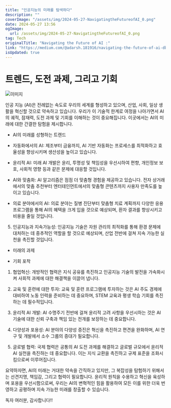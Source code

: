 ```yaml
---
title: "인공지능의 미래를 탐색하다"
description: ""
coverImage: "/assets/img/2024-05-27-NavigatingtheFutureofAI_0.png"
date: 2024-05-27 13:56
ogImage: 
  url: /assets/img/2024-05-27-NavigatingtheFutureofAI_0.png
tag: Tech
originalTitle: "Navigating the Future of AI :"
link: "https://medium.com/@adarsh.181916/navigating-the-future-of-ai-dbbb9131c8b4"
isUpdated: true
---
```






# 트렌드, 도전 과제, 그리고 기회

![이미지](/assets/img/2024-05-27-NavigatingtheFutureofAI_0.png)

인공 지능 (AI)은 전례없는 속도로 우리의 세계를 형성하고 있으며, 산업, 사회, 일상 생활을 혁신할 것으로 약속하고 있습니다. 우리가 이 기술적 한계로 여정을 나아가면서 AI의 궤적, 잠재력, 도전 과제 및 기회를 이해하는 것이 중요해집니다. 이곳에서는 AI의 미래에 대한 간결한 탐험을 제시합니다.

- AI의 미래를 성형하는 트렌드

<div class="content-ad"></div>

- 자동화에서의 AI: 제조부터 금융까지, AI 기반 자동화는 프로세스를 최적화하고 효율성을 향상시키며 생산성을 높이고 있습니다.

- 윤리적 AI: 미래 AI 개발은 윤리, 투명성 및 책임성을 우선시하여 편향, 개인정보 보호, 사회적 영향 등과 같은 문제에 대응할 것입니다.

- AI와 맞춤화: AI 알고리즘은 점점 더 맞춤형 경험을 제공하고 있습니다. 전자 상거래에서의 맞춤 추천부터 엔터테인먼트에서의 맞춤형 콘텐츠까지 사용자 만족도를 높이고 있습니다.

- 의료 분야에서의 AI: 의료 분야는 질병 진단부터 맞춤형 치료 계획까지 다양한 응용 프로그램을 통해 AI의 혜택을 크게 입을 것으로 예상되며, 환자 결과를 향상시키고 비용을 줄일 것입니다.

<div class="content-ad"></div>

5. 인공지능과 지속가능성: 인공지능 기술은 자원 관리의 최적화를 통해 환경 문제에 대처하는 데 중추적인 역할을 할 것으로 예상되며, 산업 전반에 걸쳐 지속 가능한 실천을 촉진할 것입니다.

- 미래의 과제

- 기회 포착

1. 협업혁신: 개방적인 협력은 지식 공유를 촉진하고 인공지능 기술의 발전을 가속화시켜 사회적 과제에 대한 해결책을 이끌어 냅니다.

<div class="content-ad"></div>

2. 교육 및 훈련에 대한 투자: 교육 및 훈련 프로그램에 투자하는 것은 AI 주도 경제에 대비하여 노동 인력을 준비하는 데 중요하며, STEM 교육과 평생 학습 기회를 촉진하는 데 필수적입니다.

3. 윤리적 AI 개발: AI 수명주기 전반에 걸쳐 윤리적 고려 사항을 우선시하는 것은 AI 기술에 대한 신뢰 구축과 책임 있는 전개를 보장하는 데 중요합니다.

4. 다양성과 포용성: AI 분야의 다양성 증진은 혁신을 촉진하고 편견을 완화하며, AI 연구 및 개발에서 소수 그룹의 증대가 필요합니다.

<div class="content-ad"></div>

5. 글로벌 협력: 국제 협력은 공통의 AI 도전 과제를 해결하고 글로벌 규모에서 윤리적 AI 실천을 촉진하는 데 중요합니다. 이는 지식 교환을 촉진하고 규제 표준을 조화시킴으로써 이루어집니다.

요약하자면, AI의 미래는 거대한 약속을 간직하고 있지만, 그 복잡성을 탐험하기 위해서는 선견지명, 책임감, 그리고 협력이 필요합니다. 윤리적 원칙을 수용하고 혁신을 육성하며 포용을 우선시함으로써, 우리는 AI의 변혁적인 힘을 활용하여 모든 이를 위한 더욱 번영하고 공평하며 지속 가능한 미래를 창출할 수 있습니다.

독자 여러분, 감사합니다!!